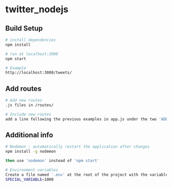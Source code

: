 # twitter_nodejs

## Build Setup

``` bash
# install dependencies
npm install

# run at localhost:3000
npm start

# Example
http://localhost:3000/tweets/
```

## Add routes

``` bash
# Add new routes
.js files in /routes/

# Include new routes
add a line following the previous examples in app.js under the two 'ADD HERE' comment
```

## Additional info

``` bash
# Nodemon : automatically restart the application after changes
npm install -g nodemon

then use 'nodemon' instead of 'npm start'

# Environment variables
Create a file named '.env' at the root of the project with the variables :
SPECIAL_VARIABLE=1000
```


